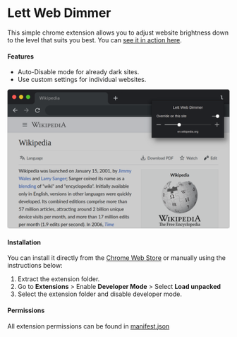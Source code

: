 # Lett Web Dimmer
This simple chrome extension allows you to adjust website brightness down to the level that suits you best. You can [see it in action here][demo].

#### Features
* Auto-Disable mode for already dark sites.
* Use custom settings for individual websites.

![Lett Web Dimmer Extension Screenshot][screenshot]

#### Installation
You can install it directly from the [Chrome Web Store][cws] or manually using the instructions below:
1. Extract the extension folder.
2. Go to **Extensions** > Enable **Developer Mode** > Select **Load unpacked**
3. Select the extension folder and disable developer mode.

#### Permissions
All extension permissions can be found in [manifest.json][manifest]

[demo]: https://lett.app/web-dimmer "Lett Web Dimmer"
[cws]: https://chromewebstore.google.com/detail/lett-web-dimmer/bccgllhmbjhkaapbjfgbmeggjcpdhnbp "Lett Web Dimmer on Chrome Web Store"
[screenshot]: /assets/screenshot.webp "Lett Web Dimmer Screenshot"
[manifest]: /manifest.json